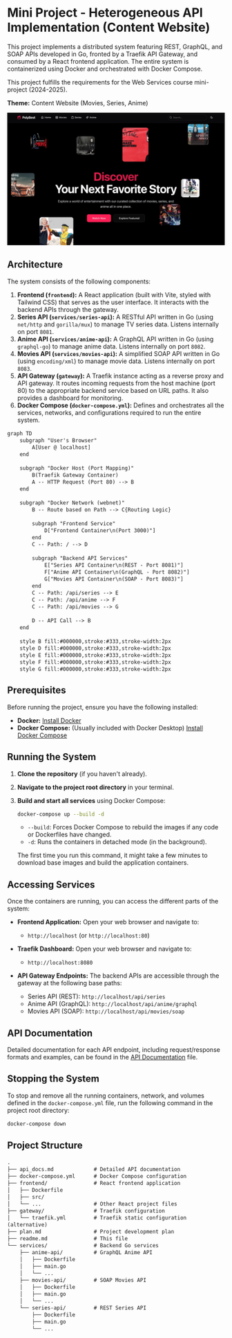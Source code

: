 # Mini Project - Heterogeneous API Implementation (Content Website)

This project implements a distributed system featuring REST, GraphQL, and SOAP APIs developed in Go, fronted by a Traefik API Gateway, and consumed by a React frontend application. The entire system is containerized using Docker and orchestrated with Docker Compose.

This project fulfills the requirements for the Web Services course mini-project (2024-2025).

**Theme:** Content Website (Movies, Series, Anime)

![Screenshot](./img.jpeg)


## Architecture

The system consists of the following components:

1.  **Frontend (`frontend`):** A React application (built with Vite, styled with Tailwind CSS) that serves as the user interface. It interacts with the backend APIs through the gateway.
2.  **Series API (`services/series-api`):** A RESTful API written in Go (using `net/http` and `gorilla/mux`) to manage TV series data. Listens internally on port `8081`.
3.  **Anime API (`services/anime-api`):** A GraphQL API written in Go (using `graphql-go`) to manage anime data. Listens internally on port `8082`.
4.  **Movies API (`services/movies-api`):** A simplified SOAP API written in Go (using `encoding/xml`) to manage movie data. Listens internally on port `8083`.
5.  **API Gateway (`gateway`):** A Traefik instance acting as a reverse proxy and API gateway. It routes incoming requests from the host machine (port 80) to the appropriate backend service based on URL paths. It also provides a dashboard for monitoring.
6.  **Docker Compose (`docker-compose.yml`):** Defines and orchestrates all the services, networks, and configurations required to run the entire system.

```mermaid
graph TD
    subgraph "User's Browser"
        A[User @ localhost]
    end

    subgraph "Docker Host (Port Mapping)"
        B(Traefik Gateway Container)
        A -- HTTP Request (Port 80) --> B
    end

    subgraph "Docker Network (webnet)"
        B -- Route based on Path --> C{Routing Logic}

        subgraph "Frontend Service"
            D["Frontend Container\n(Port 3000)"]
        end
        C -- Path: / --> D

        subgraph "Backend API Services"
            E["Series API Container\n(REST - Port 8081)"]
            F["Anime API Container\n(GraphQL - Port 8082)"]
            G["Movies API Container\n(SOAP - Port 8083)"]
        end
        C -- Path: /api/series --> E
        C -- Path: /api/anime --> F
        C -- Path: /api/movies --> G

        D -- API Call --> B
    end

    style B fill:#000000,stroke:#333,stroke-width:2px
    style D fill:#000000,stroke:#333,stroke-width:2px
    style E fill:#000000,stroke:#333,stroke-width:2px
    style F fill:#000000,stroke:#333,stroke-width:2px
    style G fill:#000000,stroke:#333,stroke-width:2px
```

## Prerequisites

Before running the project, ensure you have the following installed:

*   **Docker:** [Install Docker](https://docs.docker.com/get-docker/)
*   **Docker Compose:** (Usually included with Docker Desktop) [Install Docker Compose](https://docs.docker.com/compose/install/)

## Running the System

1.  **Clone the repository** (if you haven't already).
2.  **Navigate to the project root directory** in your terminal.
3.  **Build and start all services** using Docker Compose:
    ```bash
    docker-compose up --build -d
    ```
    *   `--build`: Forces Docker Compose to rebuild the images if any code or Dockerfiles have changed.
    *   `-d`: Runs the containers in detached mode (in the background).

    The first time you run this command, it might take a few minutes to download base images and build the application containers.

## Accessing Services

Once the containers are running, you can access the different parts of the system:

*   **Frontend Application:** Open your web browser and navigate to:
    *   `http://localhost` (or `http://localhost:80`)

*   **Traefik Dashboard:** Open your web browser and navigate to:
    *   `http://localhost:8080`

*   **API Gateway Endpoints:** The backend APIs are accessible through the gateway at the following base paths:
    *   Series API (REST): `http://localhost/api/series`
    *   Anime API (GraphQL): `http://localhost/api/anime/graphql`
    *   Movies API (SOAP): `http://localhost/api/movies/soap`

## API Documentation

Detailed documentation for each API endpoint, including request/response formats and examples, can be found in the [API Documentation](./api_docs.md) file.

## Stopping the System

To stop and remove all the running containers, network, and volumes defined in the `docker-compose.yml` file, run the following command in the project root directory:

```bash
docker-compose down
```

## Project Structure

```
.
├── api_docs.md             # Detailed API documentation
├── docker-compose.yml      # Docker Compose configuration
├── frontend/               # React frontend application
│   ├── Dockerfile
│   ├── src/
│   └── ...                 # Other React project files
├── gateway/                # Traefik configuration
│   └── traefik.yml         # Traefik static configuration (alternative)
├── plan.md                 # Project development plan
├── readme.md               # This file
└── services/               # Backend Go services
    ├── anime-api/          # GraphQL Anime API
    │   ├── Dockerfile
    │   ├── main.go
    │   └── ...
    ├── movies-api/         # SOAP Movies API
    │   ├── Dockerfile
    │   ├── main.go
    │   └── ...
    └── series-api/         # REST Series API
        ├── Dockerfile
        ├── main.go
        └── ...
```
